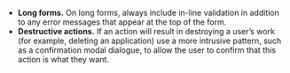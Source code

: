 - **Long forms.** On long forms, always include in-line validation in addition to any error messages that appear at the top of the form.
- **Destructive actions.** If an action will result in destroying a user’s work (for example, deleting an application) use a more intrusive pattern, such as a confirmation modal dialogue, to allow the user to confirm that this action is what they want.
